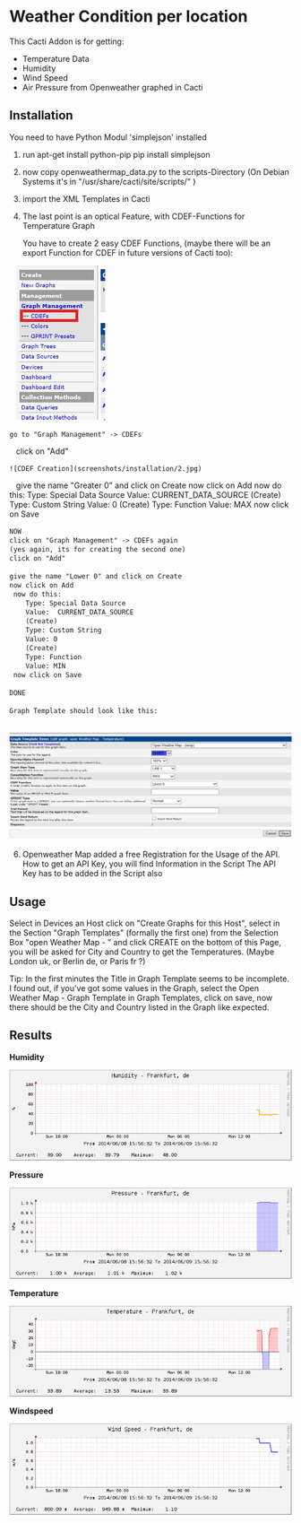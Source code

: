 # Weather Condition per location

This Cacti Addon is for getting:
- Temperature Data
- Humidity
- Wind Speed
- Air Pressure
from Openweather graphed in Cacti

## Installation

You need to have Python Modul 'simplejson' installed

1. run
    apt-get install python-pip
    pip install simplejson
3. now copy openweathermap_data.py to the scripts-Directory
(On Debian Systems it's in  "/usr/share/cacti/site/scripts/" )
4. import the XML Templates in Cacti
5. The last point is an optical Feature, with CDEF-Functions for Temperature Graph

    You have to create 2 easy CDEF Functions,
    (maybe there will be an export Function for CDEF in future versions of Cacti too):
    
    ![CDEF point](screenshots/installation/1.jpg)

    go to "Graph Management" -> CDEFs
    click on "Add"
    
    ![CDEF Creation](screenshots/installation/2.jpg)
    
    give the name "Greater 0" and click on Create
    now click on Add
     now do this:
        Type: Special Data Source
        Value:  CURRENT_DATA_SOURCE
        (Create)
        Type: Custom String
        Value: 0
        (Create)
        Type: Function
        Value: MAX
     now click on Save

    NOW
    click on "Graph Management" -> CDEFs again
    (yes again, its for creating the second one)
    click on "Add"

    give the name "Lower 0" and click on Create
    now click on Add
     now do this:
        Type: Special Data Source
        Value:  CURRENT_DATA_SOURCE
        (Create)
        Type: Custom String
        Value: 0
        (Create)
        Type: Function
        Value: MIN
     now click on Save

    DONE

    Graph Template should look like this:
    
    ![Graph Template](screenshots/installation/3.jpg)

6. Openweather Map added a free Registration for the Usage of the API.
How to get an API Key, you will find Information in the Script
The API Key has to be added in the Script also

## Usage
Select in Devices an Host click on "Create Graphs for this Host",
select in the Section "Graph Templates" (formally the first one) from the Selection Box "open Weather Map - <the Datatype you want to monitor>"
and click CREATE on the bottom of this Page,
you will be asked for City and Country to get the Temperatures.
(Maybe London uk, or Berlin de, or Paris fr ?)


Tip:
In the first minutes the Title in Graph Template seems to be incomplete.
I found out, if you've got some values in the Graph,
select the Open Weather Map - Graph Template in Graph Templates,
click on save,
now there should be the City and Country listed in the Graph like expected.

## Results
**Humidity**

![humidity](screenshots/humidity.png)


**Pressure**

![pressure](screenshots/pressure.png)


**Temperature**

![temperature](screenshots/temperature.png)


**Windspeed**

![windspeed](screenshots/windspeed.png)
